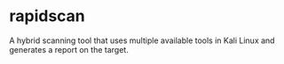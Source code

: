 # rapidscan
A hybrid scanning tool that uses multiple available tools in Kali Linux and generates a report on the target.

